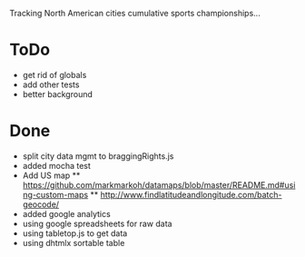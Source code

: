 

Tracking North American cities cumulative sports championships...



# ToDo
* get rid of globals
* add other tests
* better background


# Done
* split city data mgmt to braggingRights.js
* added mocha test
* Add US map
** https://github.com/markmarkoh/datamaps/blob/master/README.md#using-custom-maps
** http://www.findlatitudeandlongitude.com/batch-geocode/
* added google analytics
* using google spreadsheets for raw data
* using tabletop.js to get data
* using dhtmlx sortable table 
